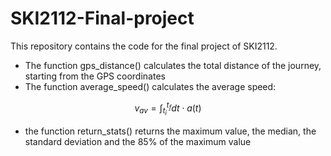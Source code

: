 # SKI2112-Final-project
This repository contains the code for the final project of SKI2112.


<ul>
 <li>The function gps_distance() calculates the total distance of the journey, starting from the GPS coordinates</li> 
  <li>The function average_speed() calculates the average speed:</li>
 </ul>

  ```math
v_{av}=\int^{t_f}_{t_i}dt\cdot a(t)
```
<ul>
 <li>the function return_stats() returns the maximum value, the median, the standard deviation and the 85% of the maximum value</li>
</ul>
